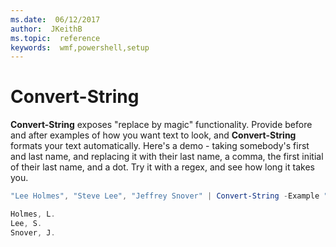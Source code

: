 ```yaml
---
ms.date:  06/12/2017
author:  JKeithB
ms.topic:  reference
keywords:  wmf,powershell,setup
---
```


# Convert-String
**Convert-String** exposes "replace by magic" functionality. Provide before and after examples of how you want text to look, and **Convert-String** formats your text automatically. Here's a demo - taking somebody's first and last name, and replacing it with their last name, a comma, the first initial of their last name, and a dot. Try it with a regex, and see how long it takes you.

```powershell
"Lee Holmes", "Steve Lee", "Jeffrey Snover" | Convert-String -Example "Bill Gates=Gates, B.","John Smith=Smith, J."

Holmes, L.
Lee, S.
Snover, J.
```